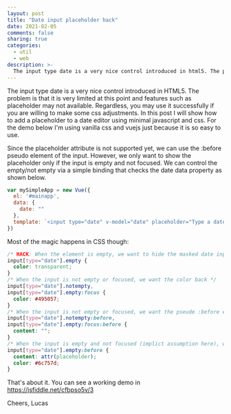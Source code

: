 ```yaml
---
layout: post
title: "Date input placeholder hack"
date: 2021-02-05
comments: false
sharing: true
categories:
  - util
  - web
description: >-
  The input type date is a very nice control introduced in html5. The problem is that it is very limited at this point and features such as placeholder is not available. Thus, let's hack it!
---
```


The input type date is a very nice control introduced in HTML5. The problem is that it is very limited at this point and features such as placeholder may not available. Regardless, you may use it successfully if you are willing to make some css adjustments. In this post I will show how to add a placeholder to a date editor using minimal javascript and css. For the demo below I'm using vanilla css and vuejs just because it is so easy to use.

Since the placeholder attribute is not supported yet, we can use the :before pseudo element of the input. However, we only want to show the placeholder only if the input is empty and not focused. We can control the empty/not empty via a simple binding that checks the date data property as shown below.

```js
var mySimpleApp = new Vue({
  el: '#mainapp',
  data: {
  	date: ""
  },
  template: `<input type="date" v-model="date" placeholder="Type a date" :class="{'empty': !date, 'notempty': date}" />`
})
```

Most of the magic happens in CSS though:

```css
/* HACK: When the element is empty, we want to hide the masked date input. We achieve that by changing the input color to transparent */
input[type="date"].empty {
  color: transparent;
}
/* When the input is not empty or focused, we want the color back */
input[type="date"].notempty,
input[type="date"].empty:focus {
  color: #495057;
}
/* When the input is not empty or focused, we want the pseude :before element to have no content */
input[type="date"].notempty:before,
input[type="date"].empty:focus:before {
  content: "";
}
/* When the input is empty and not focused (implict assumption here), we want the pseude :before element to have the content of the placeholder attribute. We also want to put the color back in the input */
input[type="date"].empty:before {
  content: attr(placeholder);
  color: #6c757d;
}
```

That's about it. You can see a working demo in https://jsfiddle.net/cfbpso5v/3

Cheers, Lucas
